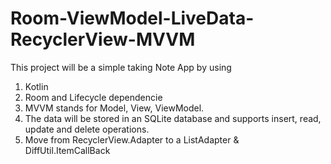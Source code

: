 # Room-ViewModel-LiveData-RecyclerView-MVVM

This project will be a simple taking Note App by using

1. Kotlin
2. Room and Lifecycle dependencie
3. MVVM stands for Model, View, ViewModel.
4. The data will be stored in an SQLite database and supports insert, read, update and delete operations.
5. Move from RecyclerView.Adapter to a ListAdapter & DiffUtil.ItemCallBack
